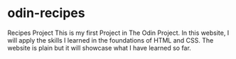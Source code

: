# odin-recipes
Recipes Project
This is my first Project in The Odin Project. In this website, I will apply the skills I learned in the foundations of HTML and CSS. The website is plain but it will showcase what I have learned so far.